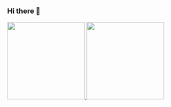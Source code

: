 ### Hi there 👋

<!--
**DavidAndersonAR/DavidAndersonAR** is a ✨ _special_ ✨ repository because its `README.md` (this file) appears on your GitHub profile.

Here are some ideas to get you started:

- 🔭 I’m currently working on ...
- 🌱 I’m currently learning ...
- 👯 I’m looking to collaborate on ...
- 🤔 I’m looking for help with ...
- 💬 Ask me about ...
- 📫 How to reach me: ...
- 😄 Pronouns: ...
- ⚡ Fun fact: ...
-->


<div>
<a href="https://github.com/DavidAndersonAR">
<img loading="lazy" height="180em" src="https://github-readme-stats.vercel.app/api/top-langs/?username=DavidAndersonAR&layout=compact&langs_count=7&theme=dracula"/>
<img loading="lazy" height="180em" src="https://github-readme-stats.vercel.app/api?username=DavidAndersonAR&show_icons=true&theme=dracula&include_all_commits=true&count_private=true"/>
</div>
